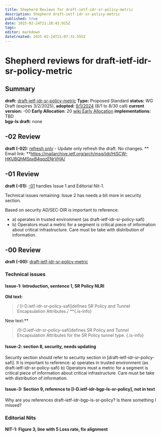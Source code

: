 ```yaml
---
title: Shepherd Reviews for draft-ietf-idr-sr-policy-metric
description: Shepherd draft-ietf-idr-sr-policy-metric
published: true
date: 2025-02-24T21:28:43.015Z
tags: 
editor: markdown
dateCreated: 2025-02-24T21:07:32.555Z
---
```


# Shepherd reviews for draft-ietf-idr-sr-policy-metric


## Summary 
**draft:**  [draft-ietf-idr-sr-policy-metric](https://datatracker.ietf.org/doc/draft-ietf-idr-sr-policy-metric/)
**Type:** Proposed Standard 
**status:** WG Draft (expires 3/2/2025),
**adopted:** [9/1/2024](https://mailarchive.ietf.org/arch/msg/idr/xUckKQncQ4rLVCCAkBO6bQ6zcuk/) (8/1 to 8/30 call) 
**current version:** -00 
**Early Allocation**: 20 [wiki Early Allocation](/group/idr/Early-Allocation-Status)
**implementations:** TBD  
**bgp-ls draft:** none 

## -02 Review 
 **draft (-02):**  [refresh only](https://datatracker.ietf.org/doc/html/draft-ietf-idr-sr-policy-metric-02) -  Update only refresh the draft.  No changes. 
** Email link: **https://mailarchive.ietf.org/arch/msg/idr/HiSCW-HKUBQhMSpxB4qqzENrVHA/
 
 ## -01 Review 
 
 **draft (-01):**  [-01](https://datatracker.ietf.org/doc/html/draft-ietf-idr-sr-policy-metric-01) handles Issue 1 and Editorial Nit-1.
 
 Technical issues remaining: Issue 2 has needs a bit more in security section. 
 
 Based on security AD/SEC-DIR is important to reference:
- a) operates in trusted environment (as draft-ietf-idr-sr-policy-safi)
- b) Operators must a metric for a segment is critical piece of information about critical infrastructure.  Care must be take with distribution of information.  
 

## -00 Review  
 
 **draft (-00):**  [draft-ietf-idr-sr-policy-metric](https://datatracker.ietf.org/doc/html/draft-ietf-idr-sr-policy-metric-00) 

 
### Technical issues
#### Issue-1: Introduction, sentence 1,  SR Policy NLRI 

**Old text:**
>  / [I-D.ietf-idr-sr-policy-safi]defines SR Policy and Tunnel
>    Encapsulation Attributes./
**{.is-info}

New text:**
>   /[I-D.ietf-idr-sr-policy-safi]defines SR Policy and Tunnel
>    Encapsulation Attributes for the SR Policy tunnel type. 
{.is-info}

 
#### Issue-2: section 8, security, needs updating 

Security section should refer to security section in 
[draft-ietf-idr-sr-policy-safi]. It is important to reference:
a) operates in trusted environment (as draft-ietf-idr-sr-policy-safi)
b) Operators must a metric for a segment is critical piece of 
information about critical infrastructure.  Care must be take 
with distribution of information.  


#### Issue-3: Section 9, reference to [I-D.ietf-idr-bgp-ls-sr-policy], not in text 

Why are you references draft-ietf-idr-bgp-ls-sr-policy? 
Is there something I missed?  

### Editorial Nits

#### NIT-1: Figure 3, line with 5 Loss rate, fix alignment 
